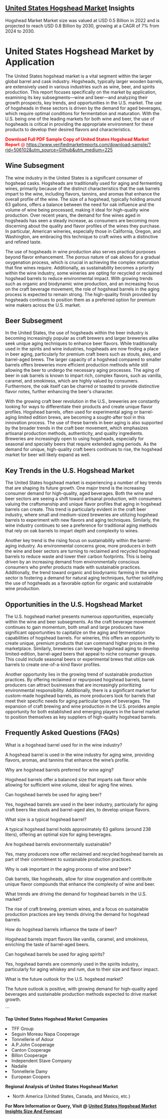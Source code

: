 <h2><a href="https://www.verifiedmarketreports.com/download-sample/?rid=506102&amp;utm_source=Github&amp;utm_medium=225" target="_blank">United States Hogshead Market</a> Insights</h2><p>Hogshead Market Market size was valued at USD 0.5 Billion in 2022 and is projected to reach USD 0.8 Billion by 2030, growing at a CAGR of 7% from 2024 to 2030.</p><p> <h1>United States Hogshead Market by Application</h1> <p>The United States hogshead market is a vital segment within the larger global barrel and cask industry. Hogsheads, typically larger wooden barrels, are extensively used in various industries such as wine, beer, and spirits production. This report focuses specifically on the market by application, examining its key subsegments—wine and beer—and analyzing their growth prospects, key trends, and opportunities in the U.S. market. The use of hogsheads in these sectors is driven by the demand for aged beverages, which require optimal conditions for fermentation and maturation. With the U.S. being one of the leading markets for both wine and beer, the use of hogsheads is critical in providing the appropriate environment for these products to develop their desired flavors and characteristics. <p><span class=""><span style="color: #ff0000;"><strong>Download Full PDF Sample Copy of United States Hogshead Market Report</strong> @ </span><a href="https://www.verifiedmarketreports.com/download-sample/?rid=506102&amp;utm_source=Github&amp;utm_medium=225" target="_blank">https://www.verifiedmarketreports.com/download-sample/?rid=506102&amp;utm_source=Github&amp;utm_medium=225</a></span></p></p> <h2>Wine Subsegment</h2> <p>The wine industry in the United States is a significant consumer of hogshead casks. Hogsheads are traditionally used for aging and fermenting wines, primarily because of the distinct characteristics that the oak barrels impart to the wine, including flavors, tannins, and aromas that enhance the overall profile of the wine. The size of a hogshead, typically holding around 63 gallons, offers a balance between the need for oak influence and the volume of wine being processed, making it ideal for high-quality wine production. Over recent years, the demand for fine wines aged in hogsheads has seen a steady increase, as consumers are becoming more discerning about the quality and flavor profiles of the wines they purchase. In particular, American wineries, especially those in California, Oregon, and Washington, are embracing this technique to craft wines with a distinctive and refined taste. <p>The use of hogsheads in wine production also serves practical purposes beyond flavor enhancement. The porous nature of oak allows for a gradual oxygenation process, which is crucial in achieving the complex maturation that fine wines require. Additionally, as sustainability becomes a priority within the wine industry, some wineries are opting for recycled or reclaimed hogshead barrels to reduce environmental impact. With growing trends such as organic and biodynamic wine production, and an increasing focus on the craft beverage movement, the role of hogshead barrels in the aging process is expected to remain strong. The high-quality finish provided by hogsheads continues to position them as a preferred option for premium wine makers across the U.S. market.</p> <h2>Beer Subsegment</h2> <p>In the United States, the use of hogsheads within the beer industry is becoming increasingly popular as craft brewers and larger breweries alike seek unique aging techniques to enhance beer flavors. While traditionally used in the spirits and wine industries, hogsheads are now finding a place in beer aging, particularly for premium craft beers such as stouts, ales, and barrel-aged brews. The larger capacity of a hogshead compared to smaller barrels offers breweries more efficient production methods while still allowing the beer to undergo the necessary aging processes. The aging of beer in oak barrels is known to impart rich, complex flavors, such as vanilla, caramel, and smokiness, which are highly valued by consumers. Furthermore, the oak itself can be charred or toasted to provide distinctive flavor notes, further enhancing the beer's character. <p>With the growing craft beer revolution in the U.S., breweries are constantly looking for ways to differentiate their products and create unique flavor profiles. Hogshead barrels, often used for experimental aging or barrel-aging limited edition brews, are becoming a sought-after tool in this innovation process. The use of these barrels in beer aging is also supported by the broader trends in the craft beer movement, which emphasizes artisanal production methods, authenticity, and quality ingredients. Breweries are increasingly open to using hogsheads, especially for seasonal and specialty beers that require extended aging periods. As the demand for unique, high-quality craft beers continues to rise, the hogshead market for beer will likely expand as well.</p> <h2>Key Trends in the U.S. Hogshead Market</h2> <p>The United States hogshead market is experiencing a number of key trends that are shaping its future growth. One major trend is the increasing consumer demand for high-quality, aged beverages. Both the wine and beer sectors are seeing a shift toward artisanal production, with consumers valuing the craftsmanship and unique flavor profiles that aging in hogshead barrels can create. This trend is particularly evident in the craft beer industry, where small and medium-sized breweries are utilizing hogshead barrels to experiment with new flavors and aging techniques. Similarly, the wine industry continues to see a preference for traditional aging methods that rely on oak barrels to impart depth and complexity to wines. <p>Another key trend is the rising focus on sustainability within the barrel-aging industry. As environmental concerns grow, more producers in both the wine and beer sectors are turning to reclaimed and recycled hogshead barrels to reduce waste and lower their carbon footprints. This is being driven by an increasing demand from environmentally conscious consumers who prefer products made with sustainable practices. Additionally, the trend toward organic and biodynamic farming in the wine sector is fostering a demand for natural aging techniques, further solidifying the use of hogsheads as a favorable option for organic and sustainable wine production.</p> <h2>Opportunities in the U.S. Hogshead Market</h2> <p>The U.S. hogshead market presents numerous opportunities, especially within the wine and beer subsegments. As the craft beverage movement continues to gain momentum, both small and large producers have significant opportunities to capitalize on the aging and fermentation capabilities of hogshead barrels. For wineries, this offers an opportunity to create unique, premium products that can command higher prices in the marketplace. Similarly, breweries can leverage hogshead aging to develop limited-edition, barrel-aged beers that appeal to niche consumer groups. This could include seasonal beers or experimental brews that utilize oak barrels to create one-of-a-kind flavor profiles. <p>Another opportunity lies in the growing trend of sustainable production practices. By offering reclaimed or repurposed hogshead barrels, barrel producers can attract businesses that are increasingly prioritizing environmental responsibility. Additionally, there is a significant market for custom-made hogshead barrels, as more producers look for barrels that meet their specific needs for aging particular types of beverages. The expansion of craft brewing and wine production in the U.S. provides ample opportunity for both established and emerging players in the barrel market to position themselves as key suppliers of high-quality hogshead barrels.</p> <h2>Frequently Asked Questions (FAQs)</h2> <p>What is a hogshead barrel used for in the wine industry?</p> <p>A hogshead barrel is used in the wine industry for aging wine, providing flavors, aromas, and tannins that enhance the wine’s profile.</p> <p>Why are hogshead barrels preferred for wine aging?</p> <p>Hogshead barrels offer a balanced size that imparts oak flavor while allowing for sufficient wine volume, ideal for aging fine wines.</p> <p>Can hogshead barrels be used for aging beer?</p> <p>Yes, hogshead barrels are used in the beer industry, particularly for aging craft beers like stouts and barrel-aged ales, to develop unique flavors.</p> <p>What size is a typical hogshead barrel?</p> <p>A typical hogshead barrel holds approximately 63 gallons (around 238 liters), offering an optimal size for aging beverages.</p> <p>Are hogshead barrels environmentally sustainable?</p> <p>Yes, many producers now offer reclaimed and recycled hogshead barrels as part of their commitment to sustainable production practices.</p> <p>Why is oak important in the aging process of wine and beer?</p> <p>Oak barrels, like hogsheads, allow for slow oxygenation and contribute unique flavor compounds that enhance the complexity of wine and beer.</p> <p>What trends are driving the demand for hogshead barrels in the U.S. market?</p> <p>The rise of craft brewing, premium wines, and a focus on sustainable production practices are key trends driving the demand for hogshead barrels.</p> <p>How do hogshead barrels influence the taste of beer?</p> <p>Hogshead barrels impart flavors like vanilla, caramel, and smokiness, enriching the taste of barrel-aged beers.</p> <p>Can hogshead barrels be used for aging spirits?</p> <p>Yes, hogshead barrels are commonly used in the spirits industry, particularly for aging whiskey and rum, due to their size and flavor impact.</p> <p>What is the future outlook for the U.S. hogshead market?</p> <p>The future outlook is positive, with growing demand for high-quality aged beverages and sustainable production methods expected to drive market growth.</p> ```</p><p><strong>Top United States Hogshead Market Companies</strong></p><div data-test-id=""><p><li>TFF Group</li><li> Seguin Moreau Napa Cooperage</li><li> Tonnellerie of Adour</li><li> A.P.John Cooperage</li><li> Canton Cooperage</li><li> Billon Cooperage</li><li> Independent Stave Company</li><li> Nadalie</li><li> Tonnellerie Damy</li><li> European Coopers</li></p><div><strong>Regional Analysis of&nbsp;United States Hogshead Market</strong></div><ul><li dir="ltr"><p dir="ltr">North America&nbsp;(United States, Canada, and Mexico, etc.)</p></li></ul><p><strong>For More Information or Query, Visit @&nbsp;</strong><strong><a href="https://www.verifiedmarketreports.com/product/hogshead-market/?utm_source=Github&amp;utm_medium=225" target="_blank">United States Hogshead Market Insights Size And Forecast</a></strong></p></div>
